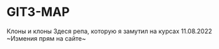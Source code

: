 # GIT3-MAP
Клоны и клоны
Здеся репа, которую я замутил на курсах 11.08.2022
~Измения прям на сайте~
